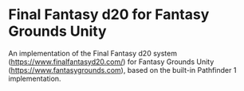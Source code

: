 # Final Fantasy d20 for Fantasy Grounds Unity
An implementation of the Final Fantasy d20 system (https://www.finalfantasyd20.com/) for Fantasy Grounds Unity (https://www.fantasygrounds.com), based on the built-in Pathfinder 1 implementation.
